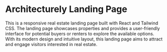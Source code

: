 # Architecturely Landing Page 

This is a responsive real estate landing page built with React and Tailwind CSS. The landing page showcases properties and provides a user-friendly interface for potential buyers or renters to explore the available options. With its modern design and intuitive layout, this landing page aims to attract and engage visitors interested in real estate.